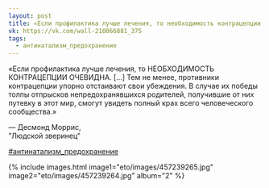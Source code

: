 ```yaml
---
layout: post
title: «Если профилактика лучше лечения, то необходимость контрацепции очевидна»
vk: https://vk.com/wall-210066881_375
tags:
  - антинатализм_предохранение
---
```

«Если профилактика лучше лечения, то НЕОБХОДИМОСТЬ КОНТРАЦЕПЦИИ ОЧЕВИДНА. \[...\] Тем не менее, противники контрацепции упорно отстаивают свои убеждения. В случае их победы толпы отпрысков непредохранявшихся родителей, получившие от них путевку в этот мир, смогут увидеть полный крах всего человеческого сообщества.»

— Десмонд Моррис,<br>
"Людской зверинец"
 
[#антинатализм_предохранение](poisk.html#антинатализм_предохранение)

{% include images.html image1="eto/images/457239265.jpg" image2="eto/images/457239264.jpg" album="2" %}
